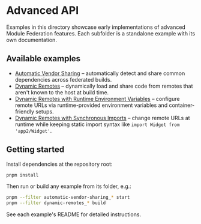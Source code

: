 # Advanced API

Examples in this directory showcase early implementations of advanced Module Federation features. Each subfolder is a standalone example with its own documentation.

## Available examples

- [Automatic Vendor Sharing](./automatic-vendor-sharing/README.md) – automatically detect and share common dependencies across federated builds.
- [Dynamic Remotes](./dynamic-remotes/README.md) – dynamically load and share code from remotes that aren't known to the host at build time.
- [Dynamic Remotes with Runtime Environment Variables](./dynamic-remotes-runtime-environment-variables/README.md) – configure remote URLs via runtime-provided environment variables and container-friendly setups.
- [Dynamic Remotes with Synchronous Imports](./dynamic-remotes-synchronous-imports/README.md) – change remote URLs at runtime while keeping static import syntax like `import Widget from 'app2/Widget'`.

## Getting started

Install dependencies at the repository root:

```bash
pnpm install
```

Then run or build any example from its folder, e.g.:

```bash
pnpm --filter automatic-vendor-sharing_* start
pnpm --filter dynamic-remotes_* build
```

See each example's README for detailed instructions.
